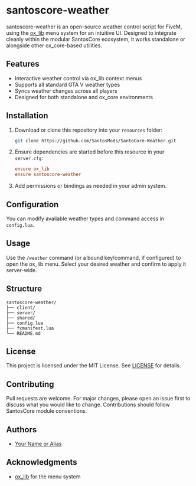 # santoscore-weather

santoscore-weather is an open-source weather control script for FiveM, using the [ox_lib](https://overextended.dev/ox_lib/) menu system for an intuitive UI. Designed to integrate cleanly within the modular SantosCore ecosystem, it works standalone or alongside other ox_core-based utilities.

## Features

- Interactive weather control via ox_lib context menus
- Supports all standard GTA V weather types
- Syncs weather changes across all players
- Designed for both standalone and ox_core environments

## Installation

1. Download or clone this repository into your `resources` folder:
   ```bash
   git clone https://github.com/SantosMods/SantoCore-Weather.git
   ```

2. Ensure dependencies are started before this resource in your `server.cfg`:
   ```cfg
   ensure ox_lib
   ensure santoscore-weather
   ```

3. Add permissions or bindings as needed in your admin system.

## Configuration

You can modify available weather types and command access in `config.lua`.

## Usage

Use the `/weather` command (or a bound key/command, if configured) to open the ox_lib menu. Select your desired weather and confirm to apply it server-wide.

## Structure

```
santoscore-weather/
├── client/
├── server/
├── shared/
├── config.lua
├── fxmanifest.lua
└── README.md
```

## License

This project is licensed under the MIT License. See [LICENSE](./LICENSE) for details.

## Contributing

Pull requests are welcome. For major changes, please open an issue first to discuss what you would like to change. Contributions should follow SantosCore module conventions.

## Authors

- [Your Name or Alias](https://github.com/SantosMods)

## Acknowledgments

- [ox_lib](https://github.com/overextended/ox_lib) for the menu system
